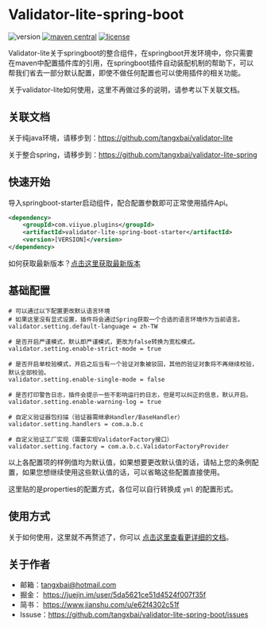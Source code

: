 # Validator-lite-spring-boot
![version](https://img.shields.io/badge/release-1.0.0-blue) [![maven central](https://img.shields.io/badge/maven%20central-1.0.0-brightgreen)](https://maven-badges.herokuapp.com/maven-central/org.mybatis/mybatis) [![license](https://img.shields.io/badge/license-Apache%202.0-blue)](http://www.apache.org/licenses/LICENSE-2.0.html)

Validator-lite关于springboot的整合组件，在springboot开发环境中，你只需要在maven中配置插件库的引用，在springboot插件自动装配机制的帮助下，可以帮我们省去一部分默认配置，即使不做任何配置也可以使用插件的相关功能。

关于validator-lite如何使用，这里不再做过多的说明，请参考以下关联文档。



## 关联文档

关于纯java环境，请移步到：https://github.com/tangxbai/validator-lite

关于整合spring，请移步到：https://github.com/tangxbai/validator-lite-spring



## 快速开始

导入springboot-starter启动组件，配合配置参数即可正常使用插件Api。

```xml
<dependency>
    <groupId>com.viiyue.plugins</groupId>
    <artifactId>validator-lite-spring-boot-starter</artifactId>
    <version>[VERSION]</version>
</dependency>
```

如何获取最新版本？[点击这里获取最新版本](https://search.maven.org/search?q=a:validator-lite-spring-boot)



## 基础配置

```properties
# 可以通过以下配置更改默认语言环境
# 如果这里没有显式设置，插件将会通过Spring获取一个合适的语言环境作为当前语言。
validator.setting.default-language = zh-TW

# 是否开启严谨模式，默认即严谨模式，更改为false转换为宽松模式。
validator.setting.enable-strict-mode = true

# 是否开启单校验模式，开启之后当有一个验证对象被驳回，其他的验证对象将不再继续校验，默认全部校验。
validator.setting.enable-single-mode = false

# 是否打印警告日志，插件会提示一些不影响运行的日志，但是可以纠正的信息，默认开启。
validator.setting.enable-warning-log = true

# 自定义验证器包扫描（验证器需继承Handler/BaseHandler）
validator.setting.handlers = com.a.b.c

# 自定义验证工厂实现（需要实现ValidatorFactory接口）
validator.setting.factory = com.a.b.c.ValidatorFactoryProvider
```

以上各配置项的样例值均为默认值，如果想要更改默认值的话，请帖上您的条例配置，如果您想继续使用这些默认值的话，可以省略这些配置直接使用。

这里贴的是properties的配置方式，各位可以自行转换成 `yml` 的配置形式。



## 使用方式

关于如何使用，这里就不再赘述了，你可以 [点击这里查看更详细的文档](https://github.com/tangxbai/validator-lite-spring#如何使用)。



## 关于作者

- 邮箱：tangxbai@hotmail.com
- 掘金： https://juejin.im/user/5da5621ce51d4524f007f35f
- 简书： https://www.jianshu.com/u/e62f4302c51f
- Issuse：https://github.com/tangxbai/validator-lite-spring-boot/issues
